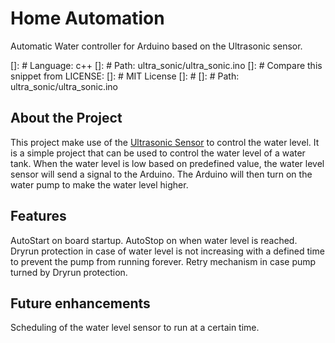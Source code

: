 # Home Automation

Automatic Water controller for Arduino based on the Ultrasonic sensor.

[]: # Language: c++
[]: # Path: ultra_sonic/ultra_sonic.ino
[]: # Compare this snippet from LICENSE:
[]: # MIT License
[]: #
[]: # Path: ultra_sonic/ultra_sonic.ino

## About the Project

This project make use of the [Ultrasonic Sensor](https://www.arduino.cc/en/Reference/UltrasonicSensor) to control the water level. It is a simple project that can be used to control the water level of a water tank. When the water level is low based on predefined value, the water level sensor will send a signal to the Arduino. The Arduino will then turn on the water pump to make the water level higher.

## Features

AutoStart on board startup.
AutoStop on when water level is reached.
Dryrun protection in case of water level is not increasing with a defined time to prevent the pump from running forever.
Retry mechanism in case pump turned by Dryrun protection.

## Future enhancements

Scheduling of the water level sensor to run at a certain time.

